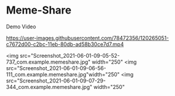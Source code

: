 # Meme-Share

Demo Video

https://user-images.githubusercontent.com/78472356/120265051-c7672d00-c2bc-11eb-80db-ad58b30ce7d7.mp4

<img src="Screenshot_2021-06-01-09-05-52-737_com.example.memeshare.jpg" width="250" <img src="Screenshot_2021-06-01-09-06-56-111_com.example.memeshare.jpg"width="250" <img src="Screenshot_2021-06-01-09-07-29-344_com.example.memeshare.jpg" width="250" 
